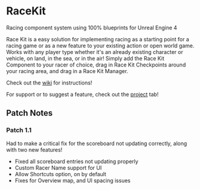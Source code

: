 # RaceKit
Racing component system using 100% blueprints for Unreal Engine 4

Race Kit is a easy solution for implementing racing as a starting point for a racing game or as a new feature to your existing action or open world game.  Works with any player type whether it's an already existing character or vehicle, on land, in the sea, or in the air! Simply add the Race Kit Component to your racer of choice, drag in Race Kit Checkpoints around your racing area, and drag in a Race Kit Manager. 

Check out the [wiki](https://github.com/43KStudios/RaceKit/wiki) for instructions!

For support or to suggest a feature, check out the [project](https://github.com/43KStudios/RaceKit/projects) tab!

## Patch Notes

### Patch 1.1

Had to make a critical fix for the scoreboard not updating correctly, along with two new features!

* Fixed all scoreboard entries not updating properly
* Custom Racer Name support for UI
* Allow Shortcuts option, on by default
* Fixes for Overview map, and UI spacing issues
